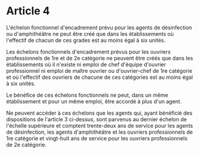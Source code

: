 # Article 4

L'échelon fonctionnel d'encadrement prévu pour les agents de désinfection ou d'amphithéâtre ne peut être créé que dans les établissements où l'effectif de chacun de ces grades est au moins égal à six unités.

Les échelons fonctionnels d'encadrement prévus pour les ouvriers professionnels de 1re et de 2e catégorie ne peuvent être créés que dans les établissements où il n'existe ni emploi de chef d'équipe d'ouvrier professionnel ni emploi de maître ouvrier ou d'ouvrier-chef de 1re catégorie et où l'effectif des ouvriers de chacune de ces catégories est au moins égal à six unités.

Le bénéfice de ces échelons fonctionnels ne peut, dans un même établissement et pour un même emploi, être accordé à plus d'un agent.

Ne peuvent accéder à ces échelons que les agents qui, ayant bénéficié des dispositions de l'article 3 ci-dessus, sont parvenus au dernier échelon de l'échelle supérieure et comptent trente-deux ans de service pour les agents de désinfection, les agents d'amphithéâtre et les ouvriers professionnels de 1re catégorie et vingt-huit ans de service pour les ouvriers professionnels de 2e catégorie.
